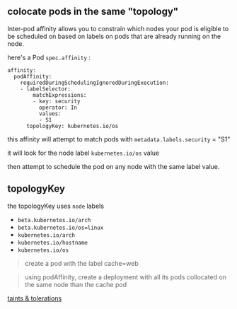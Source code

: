 ## colocate pods in the same "topology"

Inter-pod affinity allows you to constrain which nodes your pod is eligible to be scheduled on based on labels on pods that are already running on the node.

here's a Pod `spec.affinity` :
```
affinity:
  podAffinity:
    requiredDuringSchedulingIgnoredDuringExecution:
    - labelSelector:
        matchExpressions:
        - key: security
          operator: In
          values:
          - S1
      topologyKey: kubernetes.io/os
```

this affinity will attempt to match pods with `metadata.labels.security` = "S1"

it will look for the node label `kubernetes.io/os` value

then attempt to schedule the pod on any node with the same label value.

## topologyKey
the topologyKey uses `node` labels

- `beta.kubernetes.io/arch`
- `beta.kubernetes.io/os=linux`
- `kubernetes.io/arch`
- `kubernetes.io/hostname`
- `kubernetes.io/os`

> create a pod with the label cache=web

> using podAffinity, create a deployment with all its pods collocated on the same node than the cache pod


[taints & tolerations](./taints-tolerations.md)
